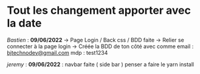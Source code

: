# Tout les changement apporter avec la date

*Bastien* : **09/06/2022** -> Page Login / Back css / BDD faite
-> Relier se connecter à la page login
-> Créée la BDD de ton côté avec comme 
email : bjtechnodev@gmail.com 
mdp : test1234

*jeremy* : **09/06/2022** : navbar faite ( side bar ) penser a faire le yarn install